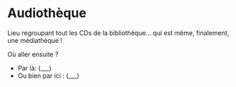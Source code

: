 # Audiothèque
Lieu regroupant tout les CDs de la bibliothèque... qui est même, finalement, une médiathèque !

Où aller ensuite ?

* Par là: (___)
* Ou bien par ici : (___)

